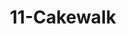 ---
title: 11-Cakewalk
image: /uploads/Gallery-Cakewalk1.jpg
image_alt-text: 'Superyacht, Cakewalk, with custom wood detailing'
work-type: superyacht
---